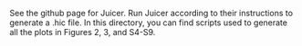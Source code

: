See the github page for Juicer. Run Juicer according to their instructions to generate a .hic file. In this directory, you can find scripts used to generate all the plots in
Figures 2, 3, and S4-S9.
